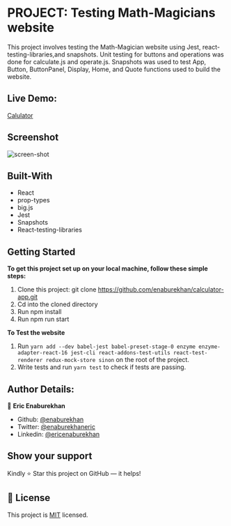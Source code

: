 # PROJECT: Testing Math-Magicians website
This project involves testing the Math-Magician website using Jest, react-testing-libraries,and snapshots. Unit testing for buttons and operations was done for calculate.js and operate.js. Snapshots was used to test App, Button, ButtonPanel, Display, Home, and Quote functions used to build the website.   

 
 ## Live Demo:
[Calulator](http://ericenaburekhan.me/calculator-app/)

## Screenshot
![screen-shot](https://user-images.githubusercontent.com/51296741/111915554-392e2980-8a77-11eb-8062-657d4f9510d3.png)

## Built-With

- React
- prop-types
- big.js
- Jest
- Snapshots
- React-testing-libraries


## Getting Started

**To get this project set up on your local machine, follow these simple steps:**

1. Clone this project: git clone https://github.com/enaburekhan/calculator-app.git  
2. Cd into the cloned directory 
3. Run npm install
3. Run npm run start

**To Test the website**
1. Run `yarn add --dev babel-jest babel-preset-stage-0 enzyme enzyme-adapter-react-16 jest-cli react-addons-test-utils react-test-renderer redux-mock-store sinon` on the root of the project.
2. Write tests and run `yarn test` to check if tests are passing.

## Author Details:

👤 **Eric Enaburekhan**

- Github: [@enaburekhan](https://github.com/enaburekhan)
- Twitter: [@enaburekhaneric](https://twitter.com/enaburekhaneric)
- Linkedin: [@ericenaburekhan](https://www.linkedin.com/in/eric-enaburekhan-801a28100/)

## Show your support

Kindly ⭐ Star this project on GitHub — it helps!

## 📝 License

This project is [MIT](lic.url) licensed.   
